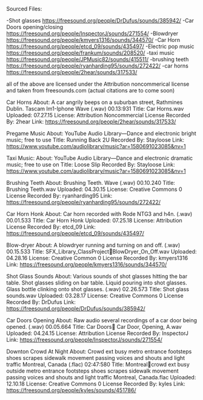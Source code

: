 Sourced Files:

-Shot glasses https://freesound.org/people/DrDufus/sounds/385942/
-Car Doors opening/closing https://freesound.org/people/InspectorJ/sounds/271554/
-Blowdryer https://freesound.org/people/kmyers1316/sounds/344570/
-Car Horn https://freesound.org/people/etcd_09/sounds/435497/
-Electric pop music https://freesound.org/people/frankum/sounds/208520/
-taxi music https://freesound.org/people/JPMusic82/sounds/415511/
-brushing teeth https://freesound.org/people/ryanharding95/sounds/272422/
-car horns https://freesound.org/people/2hear/sounds/317533/

all of the above are licensed under the Attribution noncommerical license and taken from freesounds.com
(actual citations are to come soon)

Car Horns 
About: A car angrily beeps on a suburban street, Rathmines Dublin. Tascam Im1-Iphone Wave (.wav) 00.13:931 
Title: Car Horns.wav
Uploaded: 07.27.15
License: Attribution Noncommercial License 
Recorded By: 2hear
Link: https://freesound.org/people/2hear/sounds/317533/

Pregame Music
About: YouTube Audio Library—Dance and electronic bright music; free to use
Title: Running Back 2U
Recorded By: Stayloose
Link: https://www.youtube.com/audiolibrary/music?ar=1580691023085&nv=1 

Taxi Music: 
About: YouTube Audio Library—Dance and electronic dramatic music; free to use on 
Title: Loose Slip
Recorded By: Stayloose
Link: https://www.youtube.com/audiolibrary/music?ar=1580691023085&nv=1

Brushing Teeth
About: Brushing Teeth. Wave (.wav) 00.10.240
Title: Brushing Teeth.wav
Uploaded: 04.30.15
License: Creative Commons 0 License
Recorded By: ryanharding95
Link: https://freesound.org/people/ryanharding95/sounds/272422/

Car Horn Honk
About: Car horn recorded with Rode NTG3 and h4n. (.wav) 00.01.533
Title: Car Horn Honk
Uploaded: 07.25.18
License: Attribution License
Recorded By: etcd_09
Link: https://freesound.org/people/etcd_09/sounds/435497/

Blow-dryer
About: A blowdryer running and turning on and off. (.wav) 00.15.533
Title: SFX_Library_ClassProjectBlowDryer_On_Off.wav
Uploaded: 04.28.16
License: Creative Common 0 License
Recorded By: kmyers1316
Link: https://freesound.org/people/kmyers1316/sounds/344570/

Shot Glass Sounds
About: Various sounds of shot glasses hitting the bar table. Shot glasses sliding on bar table. Liquid pouring into shot glasses. Glass bottle clinking onto shot glasses. (.wav) 02.26.573
Title: Shot glass sounds.wav
Uploaded: 03.28.17
License: Creative Commons 0 License
Recorded By: DrDufus
Link: https://freesound.org/people/DrDufus/sounds/385942/

Car Doors Opening
About: Raw audio several recordings of a car door being opened. (.wav) 00.05.664
Title: Car Doors Car Door, Opening, A.wav
Uploaded: 04.24.15
License: Attribution License
Recorded By: InspectorJ
Link: https://freesound.org/people/InspectorJ/sounds/271554/ 

Downton Crowd At Night
About: Crowd ext busy metro entrance footsteps shoes scrapes sidewalk movement passing voices and shouts and light traffic Montreal, Canada (.flac) 02:47:580
Title: Montrealcrowd ext busy outside metro entrance footsteps shoes scrapes sidewalk movement passing voices and shouts and light traffic Montreal, Canada.flac
Uploaded: 12.10.18
License: Creative Commons 0 License
Recorded By: kyles
Link: https://freesound.org/people/kyles/sounds/451786/ 



